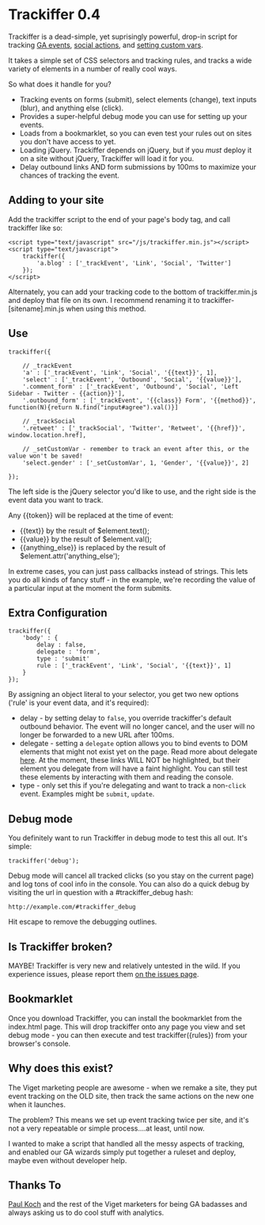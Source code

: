 # Trackiffer 0.4

Trackiffer is a dead-simple, yet suprisingly powerful, drop-in script for tracking 
[GA events](http://code.google.com/apis/analytics/docs/tracking/eventTrackerGuide.html), 
[social actions](http://code.google.com/apis/analytics/docs/gaJS/gaJSApiSocialTracking.html), and 
[setting custom vars](http://code.google.com/apis/analytics/docs/tracking/gaTrackingCustomVariables.html).

It takes a simple set of CSS selectors and tracking rules, and tracks a wide variety of elements in a number of really cool ways.

So what does it handle for you? 

- Tracking events on forms (submit), select elements (change), text inputs (blur), and anything else (click).
- Provides a super-helpful debug mode you can use for setting up your events.
- Loads from a bookmarklet, so you can even test your rules out on sites you don't have access to yet.
- Loading jQuery. Trackiffer depends on jQuery, but if you _must_ deploy it on a site without jQuery, Trackiffer will load it for you.
- Delay outbound links AND form submissions by 100ms to maximize your chances of tracking the event.

## Adding to your site

Add the trackiffer script to the end of your page's body tag, and call trackiffer like so:

	<script type="text/javascript" src="/js/trackiffer.min.js"></script>
	<script type="text/javascript">
		trackiffer({
			'a.blog' : ['_trackEvent', 'Link', 'Social', 'Twitter']
		});
	</script>

Alternately, you can add your tracking code to the bottom of trackiffer.min.js and deploy that file on its own. 
I recommend renaming it to trackiffer-[sitename].min.js when using this method.

## Use

	trackiffer({

		// _trackEvent
		'a' : ['_trackEvent', 'Link', 'Social', '{{text}}', 1],
		'select' : ['_trackEvent', 'Outbound', 'Social', '{{value}}'],
		'.comment_form' : ['_trackEvent', 'Outbound', 'Social', 'Left Sidebar - Twitter - {{action}}'],
		'.outbound_form' : ['_trackEvent', '{{class}} Form', '{{method}}', function(N){return N.find("input#agree").val()}]

		// _trackSocial
		'.retweet' : ['_trackSocial', 'Twitter', 'Retweet', '{{href}}', window.location.href],

		// _setCustomVar - remember to track an event after this, or the value won't be saved!
		'select.gender' : ['_setCustomVar', 1, 'Gender', '{{value}}', 2]

	});

The left side is the jQuery selector you'd like to use, and the right side is the event data you want to track.
	
Any {{token}} will be replaced at the time of event:

- {{text}} by the result of $element.text();
- {{value}} by the result of $element.val();
- {{anything_else}} is replaced by the result of $element.attr('anything_else');

In extreme cases, you can just pass callbacks instead of strings. This lets you do all kinds of fancy stuff - 
in the example, we're recording the value of a particular input at the moment the form submits.

## Extra Configuration

	trackiffer({
		'body' : {
			delay : false,
			delegate : 'form',
			type : 'submit'
			rule : ['_trackEvent', 'Link', 'Social', '{{text}}', 1]
		}
	});

By assigning an object literal to your selector, you get two new options ('rule' is your event data, and it's required):

- delay - by setting delay to <code>false</code>, you override trackiffer's default outbound behavior. The event will no longer cancel, and the user
will no longer be forwarded to a new URL after 100ms.
- delegate - setting a <code>delegate</code> option allows you to bind events to DOM elements that might not exist yet on the page. 
Read more about delegate [here](http://api.jquery.com/delegate/). At the moment, these links WILL NOT be highlighted, but their element you delegate
from will have a faint highlight. You can still test these elements by interacting with them and reading the console.
- type - only set this if you're delegating and want to track a non-<code>click</code> event. Examples might be <code>submit</code>, <code>update</code>.

## Debug mode

You definitely want to run Trackiffer in debug mode to test this all out. It's simple:  

	trackiffer('debug');

Debug mode will cancel all tracked clicks (so you stay on the current page) and log tons of cool info in the console. 
You can also do a quick debug by visiting the url in question with a #trackiffer_debug hash:

	http://example.com/#trackiffer_debug

Hit escape to remove the debugging outlines.

## Is Trackiffer broken?

MAYBE! Trackiffer is very new and relatively untested in the wild.
If you experience issues, please report them [on the issues page](https://github.com/averyvery/trackiffer/issues).
	
## Bookmarklet

Once you download Trackiffer, you can install the bookmarklet from the index.html page. 
This will drop trackiffer onto any page you view and set debug mode - you can then execute and test trackiffer({rules}) from your browser's console.

## Why does this exist?

The Viget marketing people are awesome - when we remake a site, they put event tracking on the OLD site, then track the same actions on the new one when it launches.

The problem? This means we set up event tracking twice per site, and it's not a very repeatable or simple process....at least, until now. 

I wanted to make a script that handled all the messy aspects of tracking, and enabled our GA wizards simply put together a ruleset and deploy, maybe even without developer help.

## Thanks To

[Paul Koch](http://www.viget.com/about/team/pkoch/) and the rest of the Viget marketers for being GA badasses and always asking us to do cool stuff with analytics.
